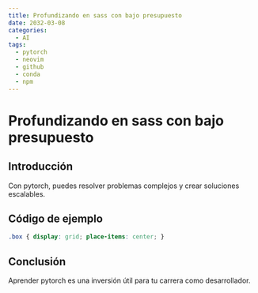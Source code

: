 ```yaml
---
title: Profundizando en sass con bajo presupuesto
date: 2032-03-08
categories:
  - AI
tags:
  - pytorch
  - neovim
  - github
  - conda
  - npm
---
```


# Profundizando en sass con bajo presupuesto

## Introducción

Con pytorch, puedes resolver problemas complejos y crear soluciones escalables.

## Código de ejemplo

```css
.box { display: grid; place-items: center; }
```

## Conclusión

Aprender pytorch es una inversión útil para tu carrera como desarrollador.